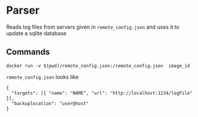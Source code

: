 # Parser

Reads log files from servers given in `remote_config.json` and uses it to update a sqlite database

## Commands

```
docker run -v $(pwd)/remote_config.json:/remote_config.json  image_id
```

`remote_config.json` looks like

```
{
  "targets": [{ "name": "NAME", "url": "http://localhost:1234/logFile" }],
  "backuplocation": "user@host"
}
```